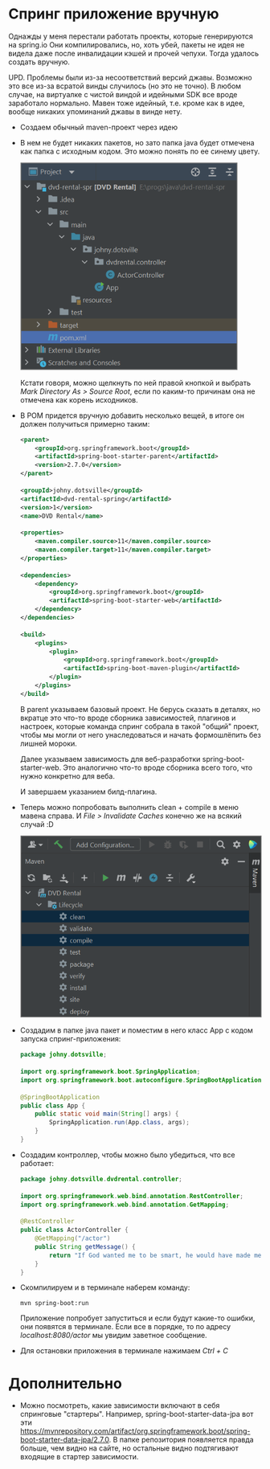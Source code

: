 # Спринг приложение вручную

Однажды у меня перестали работать проекты, которые генерируются на spring.io Они компилировались, но, хоть убей, пакеты не идея не видела даже после инвалидации кэшей и прочей чепухи. Тогда удалось создать вручную.

UPD. Проблемы были из-за несоответствий версий джавы. Возможно это все из-за всратой винды случилось (но это не точно). В любом случае, на виртуалке с чистой виндой и идейными SDK все вроде заработало нормально. Мавен тоже идейный, т.е. кроме как в идее, вообще никаких упоминаний джавы в винде нету.

* Создаем обычный maven-проект через идею

* В нем не будет никаких пакетов, но зато папка java будет отмечена как папка с исходным кодом. Это можно понять по ее синему цвету.

  <img src="img/image-20220622175625020.png" alt="image-20220622175625020" style="zoom:80%;" />

  Кстати говоря, можно щелкнуть по ней правой кнопкой и выбрать *Mark Directory As > Source Root*, если по каким-то причинам она не отмечена как корень исходников.

* В POM придется вручную добавить несколько вещей, в итоге он должен получиться примерно таким:

  ```xml
  <parent>
      <groupId>org.springframework.boot</groupId>
      <artifactId>spring-boot-starter-parent</artifactId>
      <version>2.7.0</version>
  </parent>
  
  <groupId>johny.dotsville</groupId>
  <artifactId>dvd-rental-spring</artifactId>
  <version>1</version>
  <name>DVD Rental</name>
  
  <properties>
      <maven.compiler.source>11</maven.compiler.source>
      <maven.compiler.target>11</maven.compiler.target>
  </properties>
  
  <dependencies>
      <dependency>
          <groupId>org.springframework.boot</groupId>
          <artifactId>spring-boot-starter-web</artifactId>
      </dependency>
  </dependencies>
  
  <build>
      <plugins>
          <plugin>
              <groupId>org.springframework.boot</groupId>
              <artifactId>spring-boot-maven-plugin</artifactId>
          </plugin>
      </plugins>
  </build>
  ```

  В parent указываем базовый проект. Не берусь сказать в деталях, но вкратце это что-то вроде сборника зависимостей, плагинов и настроек, которые команда спринг собрала в такой "общий" проект, чтобы мы могли от него унаследоваться и начать формошлёпить без лишней мороки.

  Далее указываем зависимость для веб-разработки spring-boot-starter-web. Это аналогично что-то вроде сборника всего того, что нужно конкретно для веба.

  И завершаем указанием билд-плагина.

* Теперь можно попробовать выполнить clean + compile в меню мавена справа. И *File > Invalidate Caches* конечно же на всякий случай :D

  <img src="img/image-20220622181038017.png" alt="image-20220622181038017" style="zoom:80%;" />

* Создадим в папке java пакет и поместим в него класс App с кодом запуска спринг-приложения:

  ```java
  package johny.dotsville;
  
  import org.springframework.boot.SpringApplication;
  import org.springframework.boot.autoconfigure.SpringBootApplication;
  
  @SpringBootApplication
  public class App {
      public static void main(String[] args) {
          SpringApplication.run(App.class, args);
      }
  }
  ```

* Создадим контроллер, чтобы можно было убедиться, что все работает:

  ```java
  package johny.dotsville.dvdrental.controller;
  
  import org.springframework.web.bind.annotation.RestController;
  import org.springframework.web.bind.annotation.GetMapping;
  
  @RestController
  public class ActorController {
      @GetMapping("/actor")
      public String getMessage() {
          return "If God wanted me to be smart, he would have made me born this way";
      }
  }
  ```

* Скомпилируем и в терминале наберем команду:

  ```
  mvn spring-boot:run
  ```

  Приложение попробует запуститься и если будут какие-то ошибки, они появятся в терминале. Если все в порядке, то по адресу *localhost:8080/actor* мы увидим заветное сообщение.
  
* Для остановки приложения в терминале нажимаем *Ctrl + C*

# Дополнительно

* Можно посмотреть, какие зависимости включают в себя спринговые "стартеры". Например, spring-boot-starter-data-jpa вот эти https://mvnrepository.com/artifact/org.springframework.boot/spring-boot-starter-data-jpa/2.7.0. В папке репозитория появляется правда больше, чем видно на сайте, но остальные видно подтягивают входящие в стартер зависимости.